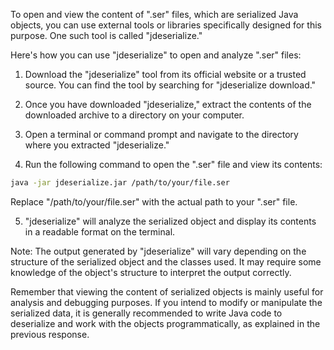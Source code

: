 To open and view the content of ".ser" files, which are serialized Java objects, you can use external tools or libraries specifically designed for this purpose. One such tool is called "jdeserialize."  
  
Here's how you can use "jdeserialize" to open and analyze ".ser" files:  
  
1. Download the "jdeserialize" tool from its official website or a trusted source. You can find the tool by searching for "jdeserialize download."  
  
2. Once you have downloaded "jdeserialize," extract the contents of the downloaded archive to a directory on your computer.  
  
3. Open a terminal or command prompt and navigate to the directory where you extracted "jdeserialize."  
  
4. Run the following command to open the ".ser" file and view its contents:  
  
```bash  
java -jar jdeserialize.jar /path/to/your/file.ser  
```  
  
Replace "/path/to/your/file.ser" with the actual path to your ".ser" file.  
  
5. "jdeserialize" will analyze the serialized object and display its contents in a readable format on the terminal.  
  
Note: The output generated by "jdeserialize" will vary depending on the structure of the serialized object and the classes used. It may require some knowledge of the object's structure to interpret the output correctly.  
  
Remember that viewing the content of serialized objects is mainly useful for analysis and debugging purposes. If you intend to modify or manipulate the serialized data, it is generally recommended to write Java code to deserialize and work with the objects programmatically, as explained in the previous response.
